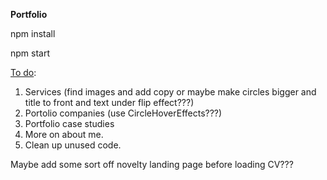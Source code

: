 <strong>Portfolio</strong>


npm install


npm start


<u>To do</u>:

1. Services (find images and add copy or maybe make circles bigger and title to front and text under flip effect???)
2. Portolio companies (use CircleHoverEffects???)
3. Portfolio case studies
4. More on about me.
5. Clean up unused code.

Maybe add some sort off novelty landing page before loading CV???
